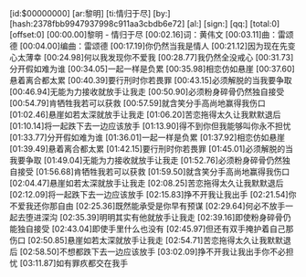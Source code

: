﻿[id:$00000000]
[ar:黎明]
[ti:情归于尽]
[by:]
[hash:2378fbb9947937998c911aa3cbdb6e72]
[al:]
[sign:]
[qq:]
[total:0]
[offset:0]
[00:00.00]黎明 - 情归于尽
[00:02.16]词：黄伟文
[00:03.11]曲：雷颂德
[00:04.00]编曲：雷颂德
[00:17.19]你仍然当我是情人
[00:21.12]因为现在先变心太薄幸
[00:24.98]何以我发现你不爱我
[00:28.77]我仍然全没戒心
[00:31.73]分开假如难为谁
[00:34.05]一起一样是负累
[00:35.98]相恋仿如悬崖
[00:37.60]悬着离合都太累
[00:40.39]要行刑时你若畏罪
[00:43.15]必须解脱的当我要争取
[00:46.94]无能为力接收就放手让我走
[00:50.90]必须粉身碎骨仍然独自接受
[00:54.79]肯牺牲我若可以获救
[00:57.59]就含笑分手高尚地赢得我伤口
[01:02.46]悬崖如若太深就放手让我走
[01:06.20]苦恋拖得太久让我默默退后
[01:10.14]将一起跌下去一边应该放手
[01:13.90]得不到你但我能够叫你永不担忧
[01:33.77]分开假如难为谁
[01:36.01]一起一样是负累
[01:37.92]相恋仿如悬崖
[01:39.49]悬着离合都太累
[01:42.15]要行刑时你若畏罪
[01:45.01]必须解脱的当我要争取
[01:49.04]无能为力接收就放手让我走
[01:52.76]必须粉身碎骨仍然独自接受
[01:56.68]肯牺牲我若可以获救
[01:59.50]就含笑分手高尚地赢得我伤口
[02:04.47]悬崖如若太深就放手让我走
[02:08.25]苦恋拖得太久让我默默退后
[02:12.09]将一起跌下去一边应该放手
[02:15.83]挣不开我让我出手
[02:21.54]你不爱我还你那自由
[02:25.36]既然能承受是你早有预谋
[02:29.64]何必不放手一起去堕进深沟
[02:35.39]明明其实有他就放手让我走
[02:39.16]即使粉身碎骨仍能独自接受
[02:43.04]即使手里什么也没有
[02:45.97]但还有双手掩护着自己那伤口
[02:50.85]悬崖如若太深就放手让我走
[02:54.71]苦恋拖得太久让我默默退后
[02:58.50]不想都跌下去一边应该放手
[03:02.09]挣不开我让我出手你不必担忧
[03:11.87]如有罪疚都交在我手
